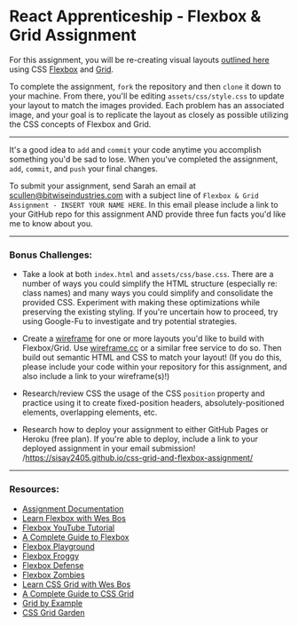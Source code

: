 # React Apprenticeship - Flexbox & Grid Assignment

For this assignment, you will be re-creating visual layouts [outlined here](https://docs.google.com/document/d/1CA-HrixvWi_cm__rthk6-3OXQRyCO0rPUIQSjG9EO78/edit?usp=sharing) using CSS [Flexbox](https://developer.mozilla.org/en-US/docs/Web/CSS/flex) and [Grid](https://developer.mozilla.org/en-US/docs/Web/CSS/CSS_Grid_Layout).

To complete the assignment, `fork` the repository and then `clone` it down to your machine. From there, you'll be editing `assets/css/style.css` to update your layout to match the images provided. Each problem has an associated image, and your goal is to replicate the layout as closely as possible utilizing the CSS concepts of Flexbox and Grid.

---

It's a good idea to `add` and `commit` your code anytime you accomplish something you'd be sad to lose. When you've completed the assignment, `add`, `commit`, and `push` your final changes.

To submit your assignment, send Sarah an email at [scullen@bitwiseindustries.com](mailto:scullen@bitwiseindustries.com) with a subject line of `Flexbox & Grid Assignment - INSERT YOUR NAME HERE`. In this email please include a link to your GitHub repo for this assignment AND provide three fun facts you'd like me to know about you.

---

### Bonus Challenges:

- Take a look at both `index.html` and `assets/css/base.css`. There are a number of ways you could simplify the HTML structure (especially re: class names) and many ways you could simplify and consolidate the provided CSS. Experiment with making these optimizations while preserving the existing styling. If you're uncertain how to proceed, try using Google-Fu to investigate and try potential strategies. 

- Create a [wireframe](https://www.indeed.com/career-advice/career-development/wireframes?aceid=&gclid=Cj0KCQjwuMuRBhCJARIsAHXdnqM_Q1RiwwKARPUhvxFt2lGVssBWIPve7msudmtGVZwHbbJ86h0hdpcaAnK1EALw_wcB) for one or more layouts you'd like to build with Flexbox/Grid. Use [wireframe.cc](https://wireframe.cc/) or a similar free service to do so. Then build out semantic HTML and CSS to match your layout! (If you do this, please include your code within your repository for this assignment, and also include a link to your wireframe(s)!)

- Research/review CSS the usage of the CSS `position` property and practice using it to create fixed-position headers, absolutely-positioned elements, overlapping elements, etc.

- Research how to deploy your assignment to either GitHub Pages or Heroku (free plan). If you're able to deploy, include a link to your deployed assignment in your email submission!  /https://sisay2405.github.io/css-grid-and-flexbox-assignment/

---

### Resources:

- [Assignment Documentation](https://docs.google.com/document/d/1CA-HrixvWi_cm__rthk6-3OXQRyCO0rPUIQSjG9EO78/edit?usp=sharing)
- [Learn Flexbox with Wes Bos](https://flexbox.io/)
- [Flexbox YouTube Tutorial](https://www.youtube.com/watch?v=z6tJ5ngiF14&list=PLC3y8-rFHvwg6rjbiMadCILrjh7QkvzoQ&skip_registered_account_check=true)
- [A Complete Guide to Flexbox](https://css-tricks.com/snippets/css/a-guide-to-flexbox/)
- [Flexbox Playground](https://codepen.io/enxaneta/full/adLPwv)
- [Flexbox Froggy](https://flexboxfroggy.com/)
- [Flexbox Defense](http://www.flexboxdefense.com/)
- [Flexbox Zombies](https://geddski.teachable.com/p/flexbox-zombies)
- [Learn CSS Grid with Wes Bos](https://cssgrid.io/)
- [A Complete Guide to CSS Grid](https://css-tricks.com/snippets/css/complete-guide-grid/)
- [Grid by Example](https://gridbyexample.com/examples/)
- [CSS Grid Garden](https://cssgridgarden.com/)
